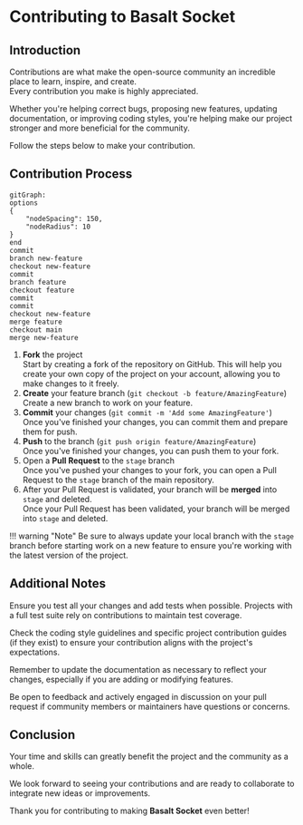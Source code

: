 # **Contributing to Basalt Socket**

## **Introduction**

Contributions are what make the open-source community an incredible place to learn, inspire, and create.  
Every contribution you make is highly appreciated.

Whether you're helping correct bugs, proposing new features, updating documentation, or improving coding styles, you're helping make our project stronger and more beneficial for the community.

Follow the steps below to make your contribution.

## **Contribution Process**

```mermaid
gitGraph:
options
{
    "nodeSpacing": 150,
    "nodeRadius": 10
}
end
commit
branch new-feature
checkout new-feature
commit
branch feature
checkout feature
commit
commit
checkout new-feature
merge feature
checkout main
merge new-feature
```

1. **Fork** the project  
   Start by creating a fork of the repository on GitHub. This will help you create your own copy of the project on your account, allowing you to make changes to it freely.
2. **Create** your feature branch (`git checkout -b feature/AmazingFeature`)  
   Create a new branch to work on your feature.
3. **Commit** your changes (`git commit -m 'Add some AmazingFeature'`)  
   Once you've finished your changes, you can commit them and prepare them for push.
4. **Push** to the branch (`git push origin feature/AmazingFeature`)  
   Once you've finished your changes, you can push them to your fork.
5. Open a **Pull Request** to the `stage` branch  
   Once you've pushed your changes to your fork, you can open a Pull Request to the `stage` branch of the main repository.
6. After your Pull Request is validated, your branch will be **merged** into `stage` and deleted.  
   Once your Pull Request has been validated, your branch will be merged into `stage` and deleted.

!!! warning "Note"
    Be sure to always update your local branch with the `stage` branch before starting work on a new feature to ensure you're working with the latest version of the project.

## **Additional Notes**

Ensure you test all your changes and add tests when possible.
Projects with a full test suite rely on contributions to maintain test coverage.

Check the coding style guidelines and specific project contribution guides (if they exist) to ensure your contribution aligns with the project's expectations.

Remember to update the documentation as necessary to reflect your changes, especially if you are adding or modifying features.

Be open to feedback and actively engaged in discussion on your pull request if community members or maintainers have questions or concerns.

## **Conclusion**

Your time and skills can greatly benefit the project and the community as a whole.

We look forward to seeing your contributions and are ready to collaborate to integrate new ideas or improvements.

Thank you for contributing to making **Basalt Socket** even better!
